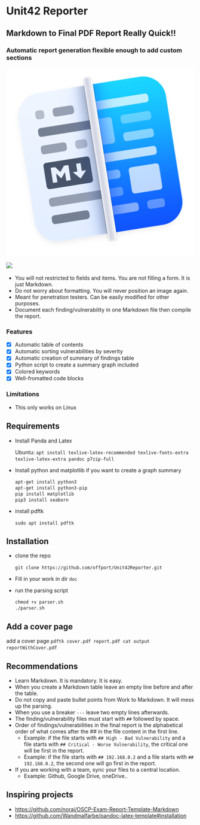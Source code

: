 # Unit42 Reporter
## Markdown to Final PDF Report Really Quick!!
### Automatic report generation flexible enough to add custom sections

![](screenshots/logo.png)

![](screenshots/reportexample.png)

- You will not restricted to fields and items. You are not filling a form. It is just Markdown.
- Do not worry about formatting. You will never position an image again.
- Meant for penetration testers. Can be easily modified for other purposes.
- Document each finding/vulnerability in one Markdown file then compile the report.

### Features
- [x] Automatic table of contents 
- [x] Automatic sorting vulnerabilities by severity 
- [x] Automatic creation of summary of findings table
- [x] Python script to create a summary graph included
- [x] Colored keywords
- [x] Well-fromatted code blocks

### Limitations
- This only works on Linux

## Requirements

- Install Panda and Latex
		
	Ubuntu: `apt install texlive-latex-recommended texlive-fonts-extra texlive-latex-extra pandoc p7zip-full`
	
- Install python and matplotlib if you want to create a graph summary

	```
	apt-get install python3
	apt-get install python3-pip
	pip install matplotlib
	pip3 install seaborn
	```	
- install pdftk

	`sudo apt install pdftk`

## Installation

- clone the repo

	`git clone https://github.com/offport/Unit42Reporter.git`
	
- Fill in your work in dir `doc`
	
- run the parsing script

	```
	chmod +x parser.sh
	./parser.sh
	```

## Add a cover page


add a cover page
`pdftk cover.pdf report.pdf cat output reportWithCover.pdf`

## Recommendations

- Learn Markdown. It is mandatory. It is easy.
- When you create a Markdown table leave an empty line before and after the table.
- Do not copy and paste bullet points from Work to Markdown. It will mess up the parsing.
- When you use a breaker `---` leave two empty lines afterwards.
- The finding/vulnerability files must start with `##` followed by space.
- Order of findings/vulnerabilities in the final report is the alphabetical order of what comes after the ## in the file content in the first line.
	- Example: if the file starts with `## High - Bad Vulnerability` and a file starts with `## Critical - Worse Vulnerability`, the critical one will be first in the report.
	- Example: if the file starts with `## 192.168.0.2` and a file starts with `## 192.168.0.2`, the second one will go first in the report.
- If you are working with a team, sync your files to a central location.
	- Example: Github, Google Drive, oneDrive.. 

## Inspiring projects
- https://github.com/noraj/OSCP-Exam-Report-Template-Markdown
- https://github.com/Wandmalfarbe/pandoc-latex-template#installation


